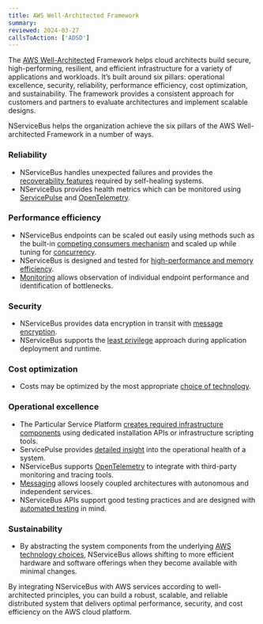 ```yaml
---
title: AWS Well-Architected Framework
summary:
reviewed: 2024-03-27
callsToAction: ['ADSD']
---
```


The [AWS Well-Architected](https://aws.amazon.com/architecture/well-architected) Framework helps cloud architects build secure, high-performing, resilient, and efficient infrastructure for a variety of applications and workloads. It’s built around six pillars: operational excellence, security, reliability, performance efficiency, cost optimization, and sustainability. The framework provides a consistent approach for customers and partners to evaluate architectures and implement scalable designs.

NServiceBus helps the organization achieve the six pillars of the AWS Well-architected Framework in a number of ways.

### Reliability

- NServiceBus handles unexpected failures and provides the [recoverability features](/nservicebus/recoverability/) required by self-healing systems.
- NServiceBus provides health metrics which can be monitored using [ServicePulse](/servicepulse/) and [OpenTelemetry](/nservicebus/operations/opentelemetry.md).

### Performance efficiency

- NServiceBus endpoints can be scaled out easily using methods such as the built-in [competing consumers mechanism](/nservicebus/scaling.md#scaling-out-to-multiple-nodes-competing-consumers) and scaled up while tuning for [concurrency](/nservicebus/operations/tuning.md).
- NServiceBus is designed and tested for [high-performance and memory efficiency](https://particular.net/blog/pipeline-and-closure-allocations).
- [Monitoring](/monitoring/) allows observation of individual endpoint performance and identification of bottlenecks.

### Security

- NServiceBus provides data encryption in transit with [message encryption](/nservicebus/security/property-encryption.md).
- NServiceBus supports the [least privilege](/nservicebus/operations/installers.md#when-to-run-installers) approach during application deployment and runtime.

### Cost optimization

- Costs may be optimized by the most appropriate [choice of technology](/architecture/aws/#technology-choices).

### Operational excellence

- The Particular Service Platform [creates required infrastructure components](/nservicebus/operations/installers.md) using dedicated installation APIs or infrastructure scripting tools.
- ServicePulse provides [detailed insight](/servicepulse/) into the operational health of a system.
- NServiceBus supports [OpenTelemetry](/nservicebus/operations/opentelemetry.md) to integrate with third-party monitoring and tracing tools.
- [Messaging](/nservicebus/messaging/) allows loosely coupled architectures with autonomous and independent services.
- NServiceBus APIs support good testing practices and are designed with [automated testing](/nservicebus/testing/) in mind.

### Sustainability

- By abstracting the system components from the underlying [AWS technology choices](/architecture/aws/#technology-choices), NServiceBus allows shifting to more efficient hardware and software offerings when they become available with minimal changes.

By integrating NServiceBus with AWS services according to well-architected principles, you can build a robust, scalable, and reliable distributed system that delivers optimal performance, security, and cost efficiency on the AWS cloud platform.
